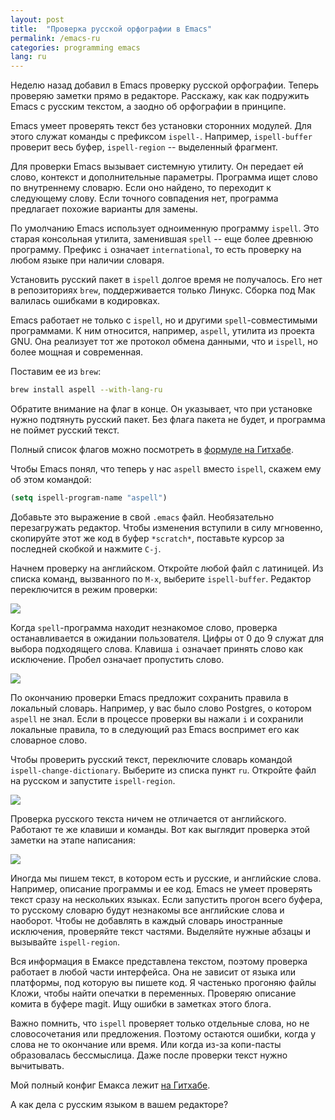 ```yaml
---
layout: post
title:  "Проверка русской орфографии в Emacs"
permalink: /emacs-ru
categories: programming emacs
lang: ru
---
```


Неделю назад добавил в Emacs проверку русской орфографии. Теперь проверяю
заметки прямо в редакторе. Расскажу, как как подружить Emacs с русским текстом,
а заодно об орфографии в принципе.

Emacs умеет проверять текст без установки сторонних модулей. Для этого служат
команды с префиксом `ispell-`. Например, `ispell-buffer` проверит весь буфер,
`ispell-region` -- выделенный фрагмент.

Для проверки Emacs вызывает системную утилиту. Он передает ей слово, контекст и
дополнительные параметры. Программа ищет слово по внутреннему словарю. Если оно
найдено, то переходит к следующему слову. Если точного совпадения нет, программа
предлагает похожие варианты для замены.

По умолчанию Emacs использует одноименную программу `ispell`. Это старая
консольная утилита, заменившая `spell` -- еще более древнюю программу. Префикс
`i` означает `international`, то есть проверку на любом языке при наличии
словаря.

Установить русский пакет в `ispell` долгое время не получалось. Его нет в
репозиториях `brew`, поддерживается только Линукс. Сборка под Мак валилась
ошибками в кодировках.

Emacs работает не только с `ispell`, но и другими `spell`-совместимыми
программами. К ним относится, например, `aspell`, утилита из проекта GNU. Она
реализует тот же протокол обмена данными, что и `ispell`, но более мощная и
современная.

Поставим ее из `brew`:

~~~bash
brew install aspell --with-lang-ru
~~~

Обратите внимание на флаг в конце. Он указывает, что при установке нужно
подтянуть русский пакет. Без флага пакета не будет, и программа не поймет
русский текст.

[formula]: https://github.com/Linuxbrew/homebrew-core/blob/master/Formula/aspell.rb

Полный список флагов можно посмотреть в [формуле на Гитхабе][formula].

Чтобы Emacs понял, что теперь у нас `aspell` вместо `ispell`, скажем ему об этом
командой:

~~~lisp
(setq ispell-program-name "aspell")
~~~

Добавьте это выражение в свой `.emacs` файл. Необязательно перезагружать
редактор. Чтобы изменения вступили в силу мгновенно, скопируйте этот же код в
буфер `*scratch*`, поставьте курсор за последней скобкой и нажмите `C-j`.

Начнем проверку на английском. Откройте любой файл с латиницей. Из списка
команд, вызванного по `M-x`, выберите `ispell-buffer`. Редактор переключится в
режим проверки:

![](https://user-images.githubusercontent.com/1059232/43738826-a1de45ce-99ce-11e8-8278-160e71149591.png)

Когда `spell`-программа находит незнакомое слово, проверка останавливается в
ожидании пользователя. Цифры от 0 до 9 служат для выбора подходящего
слова. Клавиша `i` означает принять слово как исключение. Пробел означает
пропустить слово.

![](https://user-images.githubusercontent.com/1059232/43738827-a1fa4792-99ce-11e8-814d-cbcb4e044614.png)

По окончанию проверки Emacs предложит сохранить правила в локальный
словарь. Например, у вас было слово Postgres, о котором `aspell` не знал. Если в
процессе проверки вы нажали `i` и сохранили локальные правила, то в следующий
раз Emacs воспримет его как словарное слово.

Чтобы проверить русский текст, переключите словарь командой
`ispell-change-dictionary`. Выберите из списка пункт `ru`. Откройте файл на
русском и запустите `ispell-region`.

![](https://user-images.githubusercontent.com/1059232/43738829-a231ebc0-99ce-11e8-9595-8197d7a3dd9a.png)

Проверка русского текста ничем не отличается от английского. Работают те же
клавиши и команды. Вот как выглядит проверка этой заметки на этапе написания:

![](https://user-images.githubusercontent.com/1059232/43738828-a2159286-99ce-11e8-8b24-422e9fcc23cd.png)

Иногда мы пишем текст, в котором есть и русские, и английские слова. Например,
описание программы и ее код. Emacs не умеет проверять текст сразу на нескольких
языках. Если запустить прогон всего буфера, то русскому словарю будут незнакомы
все английские слова и наоборот. Чтобы не добавлять в каждый словарь иностранные
исключения, проверяйте текст частями. Выделяйте нужные абзацы и вызывайте
`ispell-region`.

Вся информация в Емаксе представлена текстом, поэтому проверка работает в любой
части интерфейса. Она не зависит от языка или платформы, под которую вы пишете
код. Я частенько прогоняю файлы Кложи, чтобы найти опечатки в переменных.
Проверяю описание комита в буфере magit. Ищу ошибки в заметках этого блога.

Важно помнить, что `ispell` проверяет только отдельные слова, но не
словосочетания или предложения. Поэтому остаются ошибки, когда у слова не то
окончание или время. Или когда из-за копи-пасты образовалась бессмыслица. Даже
после проверки текст нужно вычитывать.

[config]: https://github.com/igrishaev/dotfiles/blob/master/.emacs

Мой полный конфиг Емакса лежит [на Гитхабе][config].

А как дела с русским языком в вашем редакторе?
